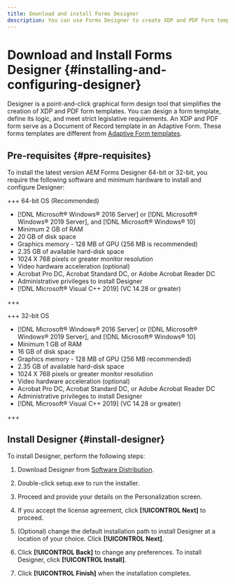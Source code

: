 ```yaml
---
title: Download and install Forms Designer  
description: You can use Forms Designer to create XDP and PDF Form templates which serve as a template for a Document of Record. Designer is available with the [!DNL AEM Forms] license.
---
```

# Download and Install Forms Designer {#installing-and-configuring-designer}

Designer is a point-and-click graphical form design tool that simplifies the creation of XDP and PDF form templates. You can design a form template, define its logic, and meet strict legislative requirements. An XDP and PDF form serve as a Document of Record template in an Adaptive Form. These forms templates are different from [Adaptive Form templates](template-editor.md).

## Pre-requisites {#pre-requisites}

To install the latest version AEM Forms Designer 64-bit or 32-bit, you require the following software and minimum hardware to install and configure Designer:

<!--
>[!BEGINTABS]

>[!TAB 64-bit OS (Recommended)] -->

+++ 64-bit OS (Recommended)

* [!DNL Microsoft® Windows® 2016 Server] or [!DNL Microsoft® Windows® 2019 Server], and [!DNL Microsoft® Windows® 10]
* Minimum 2 GB of RAM
* 20 GB of disk space
* Graphics memory - 128 MB of GPU (256 MB is recommended)
* 2.35 GB of available hard-disk space
* 1024 X 768 pixels or greater monitor resolution
* Video hardware acceleration (optional)
* Acrobat Pro DC, Acrobat Standard DC, or Adobe Acrobat Reader DC
* Administrative privileges to install Designer
* [!DNL Microsoft® Visual C++ 2019] (VC 14.28 or greater)

+++

+++ 32-bit OS

* [!DNL Microsoft® Windows® 2016 Server] or [!DNL Microsoft® Windows® 2019 Server], and [!DNL Microsoft® Windows® 10]
* Minimum 1 GB of RAM
* 16 GB of disk space
* Graphics memory - 128 MB of GPU (256 MB recommended)
* 2.35 GB of available hard-disk space
* 1024 X 768 pixels or greater monitor resolution
* Video hardware acceleration (optional)
* Acrobat Pro DC, Acrobat Standard DC, or Adobe Acrobat Reader DC
* Administrative privileges to install Designer
* [!DNL Microsoft® Visual C++ 2019] (VC 14.28 or greater)

+++

## Install Designer {#install-designer}

To install Designer, perform the following steps:

1. Download Designer from [Software Distribution](https://experience.adobe.com/downloads).

1. Double-click setup.exe to run the installer.
1. Proceed and provide your details on the Personalization screen.
1. If you accept the license agreement, click **[!UICONTROL Next]** to proceed.
1. (Optional) change the default installation path to install Designer at a location of your choice. Click **[!UICONTROL Next]**.
1. Click **[!UICONTROL Back]** to change any preferences. To install Designer, click **[!UICONTROL Install]**.
1. Click **[!UICONTROL Finish]** when the installation completes.
